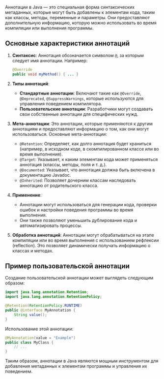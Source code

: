 Аннотации в Java — это специальная форма синтаксических метаданных, которые могут быть добавлены к элементам кода, таким как классы, методы, переменные и параметры. Они предоставляют дополнительную информацию, которую можно использовать во время компиляции или выполнения программы.

## Основные характеристики аннотаций

1. **Синтаксис**: Аннотация обозначается символом `@`, за которым следует имя аннотации. Например:
   ```java
   @Override
   public void myMethod() { ... }
   ```

2. **Типы аннотаций**:
   - **Стандартные аннотации**: Включают такие как `@Override`, `@Deprecated`, `@SuppressWarnings`, которые используются для управления поведением компилятора.
   - **Пользовательские аннотации**: Разработчики могут создавать свои собственные аннотации для специфических нужд.

3. **Мета-аннотации**: Это аннотации, которые применяются к другим аннотациям и предоставляют информацию о том, как они могут использоваться. Основные мета-аннотации:
   - `@Retention`: Определяет, как долго аннотация будет храниться (например, в исходном коде, в скомпилированном классе или во время выполнения).
   - `@Target`: Указывает, к каким элементам кода может применяться аннотация (классы, методы, поля и т. д.).
   - `@Documented`: Указывает, что аннотация должна быть включена в документацию Javadoc.
   - `@Inherited`: Позволяет дочерним классам наследовать аннотацию от родительского класса.

4. **Применение**:
   - Аннотации могут использоваться для генерации кода, проверки ошибок и настройки поведения программы во время выполнения.
   - Они также позволяют уменьшить дублирование кода и автоматизировать процессы.

5. **Обработка аннотаций**: Аннотации могут обрабатываться на этапе компиляции или во время выполнения с использованием рефлексии (reflection). Это позволяет динамически получать информацию о классах и методах.

## Пример пользовательской аннотации

Создание пользовательской аннотации может выглядеть следующим образом:

```java
import java.lang.annotation.Retention;
import java.lang.annotation.RetentionPolicy;

@Retention(RetentionPolicy.RUNTIME)
public @interface MyAnnotation {
    String value();
}
```

Использование этой аннотации:

```java
@MyAnnotation(value = "Example")
public class MyClass {
    // ...
}
```

Таким образом, аннотации в Java являются мощным инструментом для добавления метаданных к элементам программы и управления их поведением.
